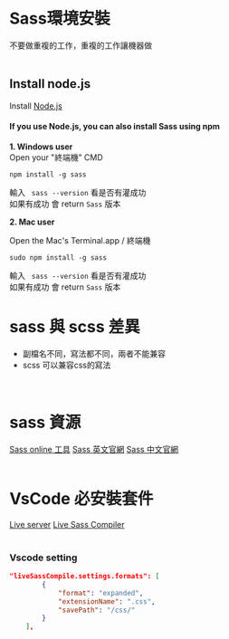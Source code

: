 # Sass環境安裝
不要做重複的工作，重複的工作讓機器做
<br>
<br>
## Install node.js

Install  [ Node.js ](https://nodejs.org/en/)

#### If you use Node.js, you can also install Sass using npm 


**1. Windows user**  
     Open your  "終端機"  CMD

```
npm install -g sass
```

  輸入 ` sass --version`  看是否有灌成功  
  如果有成功 會 return  `Sass`  版本

  
**2. Mac user**

Open the Mac's  Terminal.app / 終端機

```  
sudo npm install -g sass
```

  輸入 ` sass --version`  看是否有灌成功  
  如果有成功 會 return  `Sass`  版本


# sass 與 scss 差異

- 副檔名不同，寫法都不同，兩者不能兼容
- scss 可以兼容css的寫法
<br> 


# sass 資源
[Sass online 工具](http://www.sassmeister.com/)
[Sass 英文官網](http://www.sassmeister.com/)
[Sass 中文官網](https://sass.bootcss.com/)
<br>
<br> 

# VsCode  必安裝套件
[Live server](https://marketplace.visualstudio.com/items?itemName=ritwickdey.LiveServer)
[Live Sass Compiler](https://marketplace.visualstudio.com/items?itemName=ritwickdey.live-sass)
<br> 
<br> 

### Vscode setting
```json
"liveSassCompile.settings.formats": [
        {
            "format": "expanded",
            "extensionName": ".css",
            "savePath": "/css/"
        }
    ],
```
<br> 
<br> 